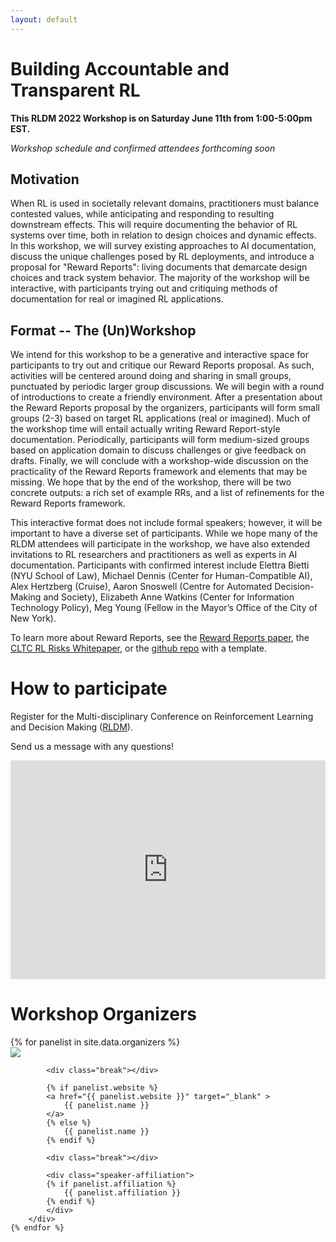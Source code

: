 ```yaml
---
layout: default
---
```


#  Building Accountable and Transparent RL

**This RLDM 2022  Workshop is on Saturday June 11th from 1:00-5:00pm EST.**

_Workshop schedule and confirmed attendees forthcoming soon_

## Motivation

When RL is used in societally relevant domains, practitioners must balance contested values, while anticipating and responding to resulting downstream effects. 
This will require documenting the behavior of RL systems over time, both in relation to design choices and dynamic effects. 
In this workshop, we will survey existing approaches to AI documentation, discuss the unique challenges posed by RL deployments, and introduce a proposal for "Reward Reports": living documents that demarcate design choices and track system behavior. 
The majority of the workshop will be interactive, with participants trying out and critiquing methods of documentation for real or imagined RL applications.


## Format -- The (Un)Workshop
We intend for this workshop to be a generative and interactive space for participants to try out and critique our Reward Reports proposal. As such, activities will be centered around doing and sharing in small groups, punctuated by periodic larger group discussions. We will begin with a round of introductions to create a friendly environment. After a presentation about the Reward Reports proposal by the organizers, participants will form small groups (2-3) based on target RL applications (real or imagined). Much of the workshop time will entail actually writing Reward Report-style documentation. Periodically, participants will form medium-sized groups based on application domain to discuss challenges or give feedback on drafts. Finally, we will conclude with a workshop-wide discussion on the practicality of the Reward Reports framework and elements that may be missing. We hope that by the end of the workshop, there will be two concrete outputs: a rich set of example RRs, and a list of refinements for the Reward Reports framework.

This interactive format does not include formal speakers; however, it will be important to have a diverse set of participants. While we hope many of the RLDM attendees will participate in the workshop, we have also extended invitations to RL researchers and practitioners as well as experts in AI documentation. Participants with confirmed interest include Elettra Bietti (NYU School of Law), Michael Dennis (Center for Human-Compatible AI), Alex Hertzberg (Cruise), Aaron Snoswell (Centre for Automated Decision-Making and Society), Elizabeth Anne Watkins (Center for Information Technology Policy), Meg Young (Fellow in the Mayor’s Office of the City of New York).

To learn more about Reward Reports, see the [Reward Reports paper](/assets/reward_reports_for_rl.pdf), the [CLTC RL Risks Whitepaper](http://arxiv.org/abs/2202.05716), or the [github repo](https://github.com/RewardReports/reward-reports) with a template.


# How to participate

Register for the Multi-disciplinary Conference on Reinforcement Learning and Decision Making ([RLDM](https://rldm.org/)).
<!-- Contact the organizors  -->

Send us a message with any questions!

<iframe src="https://docs.google.com/forms/d/e/1FAIpQLSdtARZRCD80KADgF9uADxlxgZ-e5ub4es7ETM4iHXcSAJQUpg/viewform?embedded=true" width="100%" height="350" frameborder="0" marginheight="0" marginwidth="0">Loading…</iframe>


# Workshop Organizers

<div class="row justify-content-center">
    {% for panelist in site.data.organizers %}
        <div class="text-center speaker">
            <img src="{{ panelist.image }}" class="speaker-img" />

            <div class="break"></div>

            {% if panelist.website %}
            <a href="{{ panelist.website }}" target="_blank" >
                {{ panelist.name }}
            </a>
            {% else %}
                {{ panelist.name }}
            {% endif %}

            <div class="break"></div>

            <div class="speaker-affiliation">
            {% if panelist.affiliation %}
                {{ panelist.affiliation }}
            {% endif %}
            </div>
        </div>
    {% endfor %}
</div>

